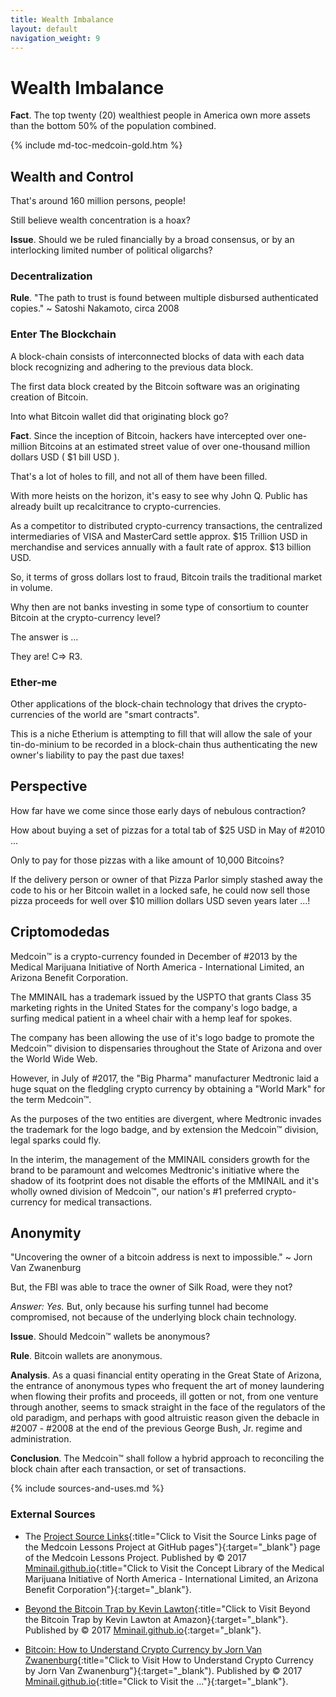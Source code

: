 ```yaml
---
title: Wealth Imbalance
layout: default
navigation_weight: 9
---
```

# Wealth Imbalance

**Fact**. The top twenty (20) wealthiest people in America own more assets than the bottom 50% of the population combined.

{% include md-toc-medcoin-gold.htm %}

## Wealth and Control

That's around 160 million persons, people!

Still believe wealth concentration is a hoax?

**Issue**. Should we be ruled financially by a broad consensus, or by an interlocking limited number of political oligarchs?

### Decentralization

**Rule**. "The path to trust is found between multiple disbursed authenticated copies." ~ Satoshi Nakamoto, circa 2008

### Enter The Blockchain

A block-chain consists of interconnected blocks of data with each data block recognizing and adhering to the previous data block.

The first data block created by the Bitcoin software was an originating creation of Bitcoin.

Into what Bitcoin wallet did that originating block go?

**Fact**. Since the inception of Bitcoin, hackers have intercepted over one-million Bitcoins at an estimated street value of over one-thousand million dollars USD ( $1 bill USD ).

That's a lot of holes to fill, and not all of them have been filled.

With more heists on the horizon, it's easy to see why John Q. Public has already built up recalcitrance to crypto-currencies.

As a competitor to distributed crypto-currency transactions, the centralized intermediaries of VISA and MasterCard settle approx. $15 Trillion USD in merchandise and services annually with a fault rate of approx. $13 billion USD.

So, it terms of gross dollars lost to fraud, Bitcoin trails the traditional market in volume.

Why then are not banks investing in some type of consortium to counter Bitcoin at the crypto-currency level?

The answer is ...

They are! C=> R3.

### Ether-me

Other applications of the block-chain technology that drives the crypto-currencies of the world are "smart contracts".

This is a niche Etherium is attempting to fill that will allow the sale of your tin-do-minium to be recorded in a block-chain thus authenticating the new owner's liability to pay the past due taxes!

## Perspective

How far have we come since those early days of nebulous contraction?

How about buying a set of pizzas for a total tab of $25 USD in May of #2010 ...

Only to pay for those pizzas with a like amount of 10,000 Bitcoins?

If the delivery person or owner of that Pizza Parlor simply stashed away the code to his or her Bitcoin wallet in a locked safe, he could now sell those pizza proceeds for well over $10 million dollars USD seven years later ...!

## Criptomodedas

Medcoin™ is a crypto-currency founded in December of #2013 by the Medical Marijuana Initiative of North America - International Limited, an Arizona Benefit Corporation.

The MMINAIL has a trademark issued by the USPTO that grants Class 35 marketing rights in the United States for the company's logo badge, a surfing medical patient in a wheel chair with a hemp leaf for spokes.

The company has been allowing the use of it's logo badge to promote the Medcoin™ division to dispensaries throughout the State of Arizona and over the World Wide Web.

However, in July of #2017, the "Big Pharma" manufacturer Medtronic laid a huge squat on the fledgling crypto currency by obtaining a "World Mark" for the term Medcoin™.

As the purposes of the two entities are divergent, where Medtronic invades the trademark for the logo badge, and by extension the Medcoin™ division, legal sparks could fly.

In the interim, the management of the MMINAIL considers growth for the brand to be paramount and welcomes Medtronic's initiative where the shadow of its footprint does not disable the efforts of the MMINAIL and it's wholly owned division of Medcoin™, our nation's #1 preferred crypto-currency for medical transactions.

## Anonymity

"Uncovering the owner of a bitcoin address is next to impossible." ~ Jorn Van Zwanenburg

But, the FBI was able to trace the owner of Silk Road, were they not?

*Answer: Yes.* But, only because his surfing tunnel had become compromised, not because of the underlying block chain technology.

**Issue**. Should Medcoin™ wallets be anonymous?

**Rule**. Bitcoin wallets are anonymous.

**Analysis**. As a quasi financial entity operating in the Great State of Arizona, the entrance of anonymous types who frequent the art of money laundering when flowing their profits and proceeds, ill gotten or not, from one venture through another, seems to smack straight in the face of the regulators of the old paradigm, and perhaps with good altruistic reason given the debacle in #2007 - #2008 at the end of the previous George Bush, Jr. regime and administration.

**Conclusion**. The Medcoin™ shall follow a hybrid approach to reconciling the block chain after each transaction, or set of transactions.

{% include sources-and-uses.md %}

### External Sources

- The [Project Source Links](https://mminail.github.io/Medcoin/Source-Medcoin-Links.htm){:title="Click to Visit the Source Links page of the Medcoin Lessons Project at GitHub pages"}{:target="_blank"} page of the Medcoin Lessons Project. Published by © 2017 [Mminail.github.io](https://mminail.github.io/){:title="Click to Visit the Concept Library of the Medical Marijuana Initiative of North America - International Limited, an Arizona Benefit Corporation"}{:target="_blank"}.

- [Beyond the Bitcoin Trap by Kevin Lawton](https://www.amazon.com){:title="Click to Visit Beyond the Bitcoin Trap by Kevin Lawton at Amazon}{:target="_blank"}. Published by © 2017 [Mminail.github.io](https://mminail.github.io/){:target="_blank"}.

- [Bitcoin: How to Understand Crypto Currency by Jorn Van Zwanenburg](https://www.amazon.com){:title="Click to Visit How to Understand Crypto Currency by Jorn Van Zwanenburg"}{:target="_blank"). Published by © 2017 [Mminail.github.io](https://mminail.github.io/){:title="Click to Visit the ..."}{:target="_blank"}.

